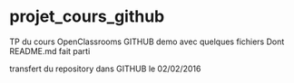 # projet_cours_github
TP du cours OpenClassrooms GITHUB demo avec quelques fichiers
Dont README.md fait parti

transfert du repository dans GITHUB le 02/02/2016
